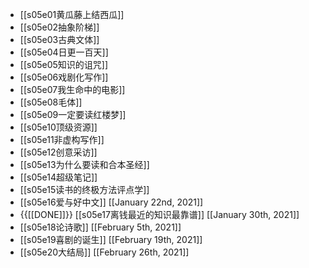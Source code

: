 - [[s05e01黄瓜藤上结西瓜]]
- [[s05e02抽象阶梯]]
- [[s05e03古典文体]]
- [[s05e04日更一百天]]
- [[s05e05知识的诅咒]]
- [[s05e06戏剧化写作]]
- [[s05e07我生命中的电影]]
- [[s05e08毛体]]
- [[s05e09一定要读红楼梦]]
- [[s05e10顶级资源]]
- [[s05e11非虚构写作]]
- [[s05e12创意采访]]
- [[s05e13为什么要读和合本圣经]]
- [[s05e14超级笔记]]
- [[s05e15读书的终极方法评点学]]
- [[s05e16爱与好中文]] [[January 22nd, 2021]] 
- {{[[DONE]]}} [[s05e17离钱最近的知识最靠谱]] [[January 30th, 2021]]
- [[s05e18论诗歌]] [[February 5th, 2021]]
- [[s05e19喜剧的诞生]] [[February 19th, 2021]]
- [[s05e20大结局]] [[February 26th, 2021]]

